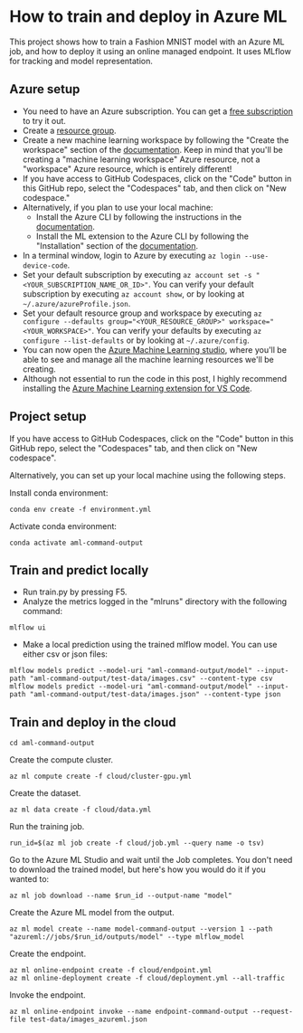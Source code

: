 # How to train and deploy in Azure ML

This project shows how to train a Fashion MNIST model with an Azure ML job, and how to deploy it using an online managed endpoint. It uses MLflow for tracking and model representation.

## Azure setup

* You need to have an Azure subscription. You can get a [free subscription](https://azure.microsoft.com/en-us/free?WT.mc_id=aiml-67316-bstollnitz) to try it out.
* Create a [resource group](https://docs.microsoft.com/en-us/azure/azure-resource-manager/management/manage-resource-groups-portal?WT.mc_id=aiml-67316-bstollnitz).
* Create a new machine learning workspace by following the "Create the workspace" section of the [documentation](https://docs.microsoft.com/en-us/azure/machine-learning/quickstart-create-resources?WT.mc_id=aiml-67316-bstollnitz). Keep in mind that you'll be creating a "machine learning workspace" Azure resource, not a "workspace" Azure resource, which is entirely different!
* If you have access to GitHub Codespaces, click on the "Code" button in this GitHub repo, select the "Codespaces" tab, and then click on "New codespace."
* Alternatively, if you plan to use your local machine:
  * Install the Azure CLI by following the instructions in the [documentation](https://docs.microsoft.com/en-us/cli/azure/install-azure-cli?WT.mc_id=aiml-67316-bstollnitz).
  * Install the ML extension to the Azure CLI by following the "Installation" section of the [documentation](https://docs.microsoft.com/en-us/azure/machine-learning/how-to-configure-cli?WT.mc_id=aiml-67316-bstollnitz).
* In a terminal window, login to Azure by executing `az login --use-device-code`. 
* Set your default subscription by executing `az account set -s "<YOUR_SUBSCRIPTION_NAME_OR_ID>"`. You can verify your default subscription by executing `az account show`, or by looking at `~/.azure/azureProfile.json`.
* Set your default resource group and workspace by executing `az configure --defaults group="<YOUR_RESOURCE_GROUP>" workspace="<YOUR_WORKSPACE>"`. You can verify your defaults by executing `az configure --list-defaults` or by looking at `~/.azure/config`.
* You can now open the [Azure Machine Learning studio](https://ml.azure.com/?WT.mc_id=aiml-67316-bstollnitz), where you'll be able to see and manage all the machine learning resources we'll be creating.
* Although not essential to run the code in this post, I highly recommend installing the [Azure Machine Learning extension for VS Code](https://marketplace.visualstudio.com/items?itemName=ms-toolsai.vscode-ai).


## Project setup

If you have access to GitHub Codespaces, click on the "Code" button in this GitHub repo, select the "Codespaces" tab, and then click on "New codespace".

Alternatively, you can set up your local machine using the following steps.

Install conda environment:

```
conda env create -f environment.yml
```

Activate conda environment:

```
conda activate aml-command-output
```


## Train and predict locally

* Run train.py by pressing F5.
* Analyze the metrics logged in the "mlruns" directory with the following command:

```
mlflow ui
```

* Make a local prediction using the trained mlflow model. You can use either csv or json files:

```
mlflow models predict --model-uri "aml-command-output/model" --input-path "aml-command-output/test-data/images.csv" --content-type csv
mlflow models predict --model-uri "aml-command-output/model" --input-path "aml-command-output/test-data/images.json" --content-type json
```


## Train and deploy in the cloud

```
cd aml-command-output
```

Create the compute cluster.

```
az ml compute create -f cloud/cluster-gpu.yml 
```

Create the dataset.

```
az ml data create -f cloud/data.yml 
```

Run the training job.

```
run_id=$(az ml job create -f cloud/job.yml --query name -o tsv)
```

Go to the Azure ML Studio and wait until the Job completes.
You don't need to download the trained model, but here's how you would do it if you wanted to:

```
az ml job download --name $run_id --output-name "model"
```

Create the Azure ML model from the output.

```
az ml model create --name model-command-output --version 1 --path "azureml://jobs/$run_id/outputs/model" --type mlflow_model
```

Create the endpoint.

```
az ml online-endpoint create -f cloud/endpoint.yml
az ml online-deployment create -f cloud/deployment.yml --all-traffic
```

Invoke the endpoint.

```
az ml online-endpoint invoke --name endpoint-command-output --request-file test-data/images_azureml.json
```
